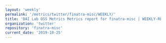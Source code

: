 ```yaml
---
layout: 'weekly'
permalink: '/metrics/twitter/finatra-misc/WEEKLY/'
title: 'DAI Lab OSS Metrics Metrics report for finatra-misc | WEEKLY-REPORT-2019-10-25'
organization: 'twitter'
repository: 'finatra-misc'
current_date: '2019-10-25'
---
```

